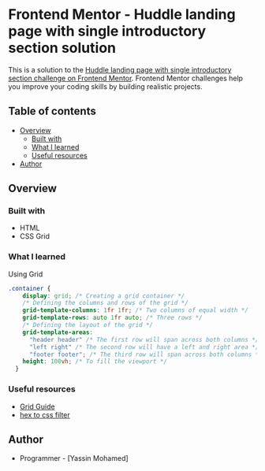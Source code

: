# Frontend Mentor - Huddle landing page with single introductory section solution

This is a solution to the [Huddle landing page with single introductory section challenge on Frontend Mentor](https://www.frontendmentor.io/challenges/huddle-landing-page-with-a-single-introductory-section-B_2Wvxgi0). Frontend Mentor challenges help you improve your coding skills by building realistic projects. 

## Table of contents

- [Overview](#overview)
  - [Built with](#built-with)
  - [What I learned](#what-i-learned)
  - [Useful resources](#useful-resources)
- [Author](#author)

## Overview

### Built with

- HTML
- CSS Grid

### What I learned

Using Grid

```css
.container {
    display: grid; /* Creating a grid container */
    /* Defining the columns and rows of the grid */
    grid-template-columns: 1fr 1fr; /* Two columns of equal width */
    grid-template-rows: auto 1fr auto; /* Three rows */
    /* Defining the layout of the grid */
    grid-template-areas: 
      "header header" /* The first row will span across both columns */
      "left right" /* The second row will have a left and right area */
      "footer footer"; /* The third row will span across both columns */
    height: 100vh; /* To fill the viewport */
  }
```
### Useful resources

- [Grid Guide](https://css-tricks.com/snippets/css/complete-guide-grid/) 
- [hex to css filter](https://isotropic.co/tool/hex-color-to-css-filter/) 

## Author

- Programmer - [Yassin Mohamed]

